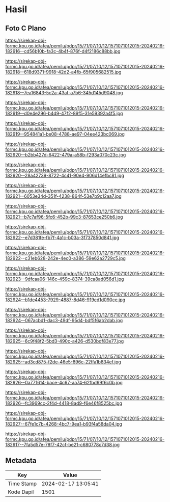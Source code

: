 # Hasil

## Foto C Plano

https://sirekap-obj-formc.kpu.go.id/afea/pemilu/pdpr/15/71/07/10/12/1571071012015-20240216-182916--cd56b10b-fa3c-4b4f-876f-d4f2186c88bb.jpg

https://sirekap-obj-formc.kpu.go.id/afea/pemilu/pdpr/15/71/07/10/12/1571071012015-20240216-182918--618d9371-9918-42d2-a4fb-65f905682515.jpg

https://sirekap-obj-formc.kpu.go.id/afea/pemilu/pdpr/15/71/07/10/12/1571071012015-20240216-182918--7ea16843-5c2a-43af-a7b6-345d145d9048.jpg

https://sirekap-obj-formc.kpu.go.id/afea/pemilu/pdpr/15/71/07/10/12/1571071012015-20240216-182919--d0e4e296-b4d9-47f2-89f5-31e59392a4f5.jpg

https://sirekap-obj-formc.kpu.go.id/afea/pemilu/pdpr/15/71/07/10/12/1571071012015-20240216-182919--954841a1-be08-4788-ae97-04ee423bc069.jpg

https://sirekap-obj-formc.kpu.go.id/afea/pemilu/pdpr/15/71/07/10/12/1571071012015-20240216-182920--b2bb427d-6422-479a-a58b-f293a070c23c.jpg

https://sirekap-obj-formc.kpu.go.id/afea/pemilu/pdpr/15/71/07/10/12/1571071012015-20240216-182920--28a42739-8722-4c41-90e4-906d14efbc81.jpg

https://sirekap-obj-formc.kpu.go.id/afea/pemilu/pdpr/15/71/07/10/12/1571071012015-20240216-182921--6053e34d-351f-4238-864f-53e7b9c12aa7.jpg

https://sirekap-obj-formc.kpu.go.id/afea/pemilu/pdpr/15/71/07/10/12/1571071012015-20240216-182921--b7c7af96-5fc6-452b-99c3-87653ce250b6.jpg

https://sirekap-obj-formc.kpu.go.id/afea/pemilu/pdpr/15/71/07/10/12/1571071012015-20240216-182922--e7d381fe-fb7f-4a1c-b03a-3f737850d841.jpg

https://sirekap-obj-formc.kpu.go.id/afea/pemilu/pdpr/15/71/07/10/12/1571071012015-20240216-182922--c31eb628-242e-4ec0-a386-59e62a2729c5.jpg

https://sirekap-obj-formc.kpu.go.id/afea/pemilu/pdpr/15/71/07/10/12/1571071012015-20240216-182923--9dfcaa06-146c-459c-8374-39ca8ad056d1.jpg

https://sirekap-obj-formc.kpu.go.id/afea/pemilu/pdpr/15/71/07/10/12/1571071012015-20240216-182924--b1de4453-7929-4887-8d46-919ed1d090ce.jpg

https://sirekap-obj-formc.kpu.go.id/afea/pemilu/pdpr/15/71/07/10/12/1571071012015-20240216-182924--067acbd1-dac3-49df-95d4-bdf5f6ab2dab.jpg

https://sirekap-obj-formc.kpu.go.id/afea/pemilu/pdpr/15/71/07/10/12/1571071012015-20240216-182925--6c9f48f2-5bd3-490c-a426-d530bdf83e77.jpg

https://sirekap-obj-formc.kpu.go.id/afea/pemilu/pdpr/15/71/07/10/12/1571071012015-20240216-182925--ad3cd875-f2de-46e5-896c-22ffa1b834ef.jpg

https://sirekap-obj-formc.kpu.go.id/afea/pemilu/pdpr/15/71/07/10/12/1571071012015-20240216-182926--0a771614-bace-4c67-aa74-62fbd99f6c0b.jpg

https://sirekap-obj-formc.kpu.go.id/afea/pemilu/pdpr/15/71/07/10/12/1571071012015-20240216-182926--fc3969cc-2f4d-4418-8ad9-f6e46f8525bc.jpg

https://sirekap-obj-formc.kpu.go.id/afea/pemilu/pdpr/15/71/07/10/12/1571071012015-20240216-182927--67fe1c7b-4268-4bc7-9ea1-b93f4a58da04.jpg

https://sirekap-obj-formc.kpu.go.id/afea/pemilu/pdpr/15/71/07/10/12/1571071012015-20240216-182917--7fa5d57e-78f7-42cf-be21-c680778c7d38.jpg


## Metadata

| Key        | Value               |
| ---------- | ------------------- |
| Time Stamp | 2024-02-17 13:05:41 |
| Kode Dapil | 1501                |




